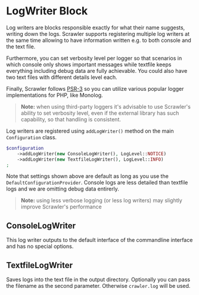 # LogWriter Block
Log writers are blocks responsible exactly for what their name suggests, writing
down the logs. Scrawler supports registering multiple log writers at the same
time allowing to have information written e.g. to both console and the text file.

Furthermore, you can set verbosity level per logger so that scenarios in which
console only shows important messages while textfile keeps everything including
debug data are fully achievable. You could also have two text files with different
details level each.

Finally, Scrawler follows [PSR-3][PSR-3] so you can utilize various popular logger
implementations for PHP, like Monolog.

> **Note:** when using third-party loggers it's advisable to use Scrawler's ability
> to set verbosity level, even if the external library has such capability, so that
> handling is consistent.

Log writers are registered using `addLogWriter()` method on the main `Configuration`
class.

```php
$configuration
    ->addLogWriter(new ConsoleLogWriter(), LogLevel::NOTICE)
    ->addLogWriter(new TextfileLogWriter(), LogLevel::INFO)
;
```

Note that settings shown above are default as long as you use the `DefaultConfigurationProvider`.
Console logs are less detailed than textfile logs and we are omitting debug data entirerly.

> **Note:** using less verbose logging (or less log writers) may slightly improve
> Scrawler's performance

## ConsoleLogWriter
This log writer outputs to the default interface of the commandline interface
and has no special options.

## TextfileLogWriter
Saves logs into the text file in the output directory. Optionally you can pass
the filename as the second parameter. Otherwise `crawler.log` will be used.

[PSR-3]: https://www.php-fig.org/psr/psr-3/
